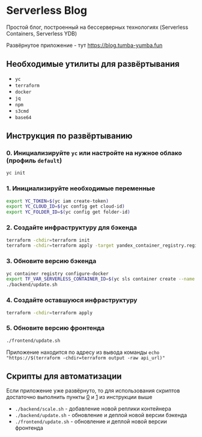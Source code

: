 # Serverless Blog

Простой блог, построенный на бессерверных технологиях (Serverless Containers, Serverless YDB)

Развёрнутое приложение - тут https://blog.tumba-yumba.fun

## Необходимые утилиты для развёртывания

- `yc`
- `terraform`
- `docker`
- `jq`
- `npm`
- `s3cmd`
- `base64`

## Инструкция по развёртыванию

### 0. Инициализируйте `yc` или настройте на нужное облако (профиль `default`)

```sh
yc init
```

### 1. Инициализируйте необходимые переменные

```sh
export YC_TOKEN=$(yc iam create-token)
export YC_CLOUD_ID=$(yc config get cloud-id)
export YC_FOLDER_ID=$(yc config get folder-id)
```

### 2. Создайте инфраструктуру для бэкенда 

```sh
terraform -chdir=terraform init
terraform -chdir=terraform apply -target yandex_container_registry.registry -target yandex_ydb_database_serverless.ydb -target yandex_iam_service_account.service_account -target yandex_resourcemanager_folder_iam_member.roles -target yandex_iam_service_account.ydb_service_account -target yandex_resourcemanager_folder_iam_member.ydb_role -target yandex_iam_service_account_key.ydb_service_account_key
```

### 3. Обновите версию бэкенда

```sh
yc container registry configure-docker
export TF_VAR_SERVERLESS_CONTAINER_ID=$(yc sls container create --name serverless-blog --format json | jq -r '.id')
./backend/update.sh
```

### 4. Создайте оставшуюся инфраструктуру

```sh
terraform -chdir=terraform apply
```

### 5. Обновите версию фронтенда

```sh
./frontend/update.sh
```

Приложение находится по адресу из вывода команды `echo "https://$(terraform -chdir=terraform output -raw api_url)"`

## Скрипты для автоматизации

Если приложение уже развёрнуто, то для использования скриптов достаточно выполнить пункты [0](#0-инициализируйте-yc-или-настройте-на-нужное-облако) и [1](#1-инициализируйте-необходимые-переменные) из инструкции выше

- `./backend/scale.sh` - добавление новой реплики контейнера
- `./backend/update.sh` - обновление и деплой новой версии бэкенда
- `./frontend/update.sh` - обновление и деплой новой версии фронтенда
